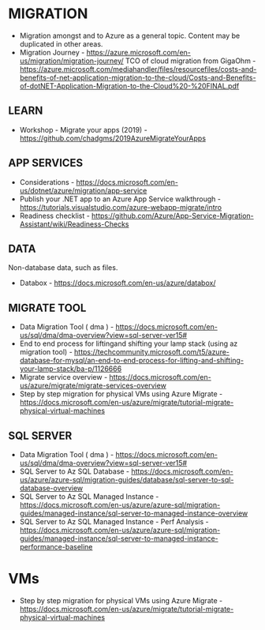 # MIGRATION

* Migration amongst and to Azure as a general topic.  Content may be duplicated in other areas.
* Migration Journey - https://azure.microsoft.com/en-us/migration/migration-journey/
TCO of cloud migration from GigaOhm - https://azure.microsoft.com/mediahandler/files/resourcefiles/costs-and-benefits-of-net-application-migration-to-the-cloud/Costs-and-Benefits-of-dotNET-Application-Migration-to-the-Cloud%20-%20FINAL.pdf 

## LEARN

* Workshop - Migrate your apps (2019) - https://github.com/chadgms/2019AzureMigrateYourApps 

## APP SERVICES

* Considerations - https://docs.microsoft.com/en-us/dotnet/azure/migration/app-service
* Publish your .NET app to an Azure App Service walkthrough - https://tutorials.visualstudio.com/azure-webapp-migrate/intro 
* Readiness checklist - https://github.com/Azure/App-Service-Migration-Assistant/wiki/Readiness-Checks 

## DATA

Non-database data, such as files.

* Databox - https://docs.microsoft.com/en-us/azure/databox/

## MIGRATE TOOL

* Data Migration Tool ( dma ) - https://docs.microsoft.com/en-us/sql/dma/dma-overview?view=sql-server-ver15#
* End to end process for liftingand shifting your lamp stack (using az migration tool) - https://techcommunity.microsoft.com/t5/azure-database-for-mysql/an-end-to-end-process-for-lifting-and-shifting-your-lamp-stack/ba-p/1126666
* Migrate service overview - https://docs.microsoft.com/en-us/azure/migrate/migrate-services-overview
* Step by step migration for physical VMs using Azure Migrate - https://docs.microsoft.com/en-us/azure/migrate/tutorial-migrate-physical-virtual-machines

## SQL SERVER

* Data Migration Tool ( dma ) - https://docs.microsoft.com/en-us/sql/dma/dma-overview?view=sql-server-ver15#
* SQL Server to Az SQL Database - https://docs.microsoft.com/en-us/azure/azure-sql/migration-guides/database/sql-server-to-sql-database-overview
* SQL Server to Az SQL Managed Instance - https://docs.microsoft.com/en-us/azure/azure-sql/migration-guides/managed-instance/sql-server-to-managed-instance-overview
* SQL Server to Az SQL Managed Instance - Perf Analysis - https://docs.microsoft.com/en-us/azure/azure-sql/migration-guides/managed-instance/sql-server-to-managed-instance-performance-baseline

# VMs

* Step by step migration for physical VMs using Azure Migrate - https://docs.microsoft.com/en-us/azure/migrate/tutorial-migrate-physical-virtual-machines
